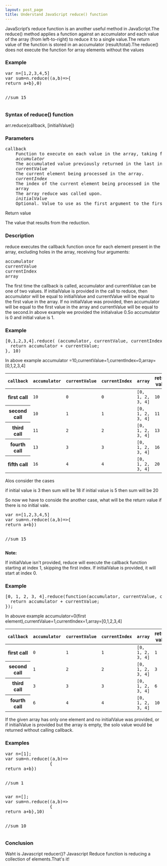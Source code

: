 ```yaml
---
layout: post_page
title: Understand JavaScript reduce() function
---
```


JavaScript’s reduce function is an another useful method in JavaScript.The reduce() method applies a function against an accumulator and each value of the array (from left-to-right) to reduce it to a single value.The return value of the function is stored in an accumulator (result/total).The reduce() does not execute the function for array elements without the values

<h3>Example</h3>

<div class='code'>
<pre>
var n=[1,2,3,4,5]
var sum=n.reduce((a,b)=>{
return a+b},0)

//sum 15
</pre>
</div>


<h3>Syntax of reduce() function</h3>

 arr.reduce(callback, [initialValue])

 <h3>Parameters</h3>
<pre>
callback
	Function to execute on each value in the array, taking four arguments:
	<i>accumulator</i>
	The accumulated value previously returned in the last invocation of the callback, or initialValue, if supplied. (See below.)
	<i>currentValue</i>
	The current element being processed in the array.
	<i>currentIndex</i>
	The index of the current element being processed in the array. Starts at index 0, if an initialValue is provided, and at index 1 otherwise.
	array
	The array reduce was called upon.
	<i>initialValue</i>
	Optional. Value to use as the first argument to the first call of the callback.
</pre>
Return value

The value that results from the reduction.


<h3>Description</h3>
<p>reduce executes the callback function once for each element present in the array, excluding holes in the array, receiving four arguments:</p>
<pre>
accumulator
currentValue
currentIndex
array
</pre>
<p>The first time the callback is called, accumulator and currentValue can be one of two values. If initialValue is provided in the call to reduce, then accumulator will be equal to initialValue and currentValue will be equal to the first value in the array. If no initialValue was provided, then accumulator will be equal to the first value in the array and currentValue will be equal to the second.In above example we provided the initialvalue 0.So  accumulator is  0 and initial value is 1.</p>

<h3>Example</h3>

<div class='code'>
<pre>
[0,1,2,3,4].reduce( (accumulator, currentValue, currentIndex, array) => {
  return accumulator + currentValue;
}, 10)
</pre>
</div>

In above example
accumulator =10,currentValue=1,currentIndex=0,array=[0,1,2,3,4]
<div class='code'>
<table>
 <thead>
  <tr>
   <th scope="col"><code>callback</code></th>
   <th scope="col"><code>accumulator</code></th>
   <th scope="col"><code>currentValue</code></th>
   <th scope="col"><code>currentIndex</code></th>
   <th scope="col"><code>array</code></th>
   <th scope="col">return value</th>
  </tr>
 </thead>
 <tbody>
  <tr>
   <th scope="row">first call</th>
   <td><code>10</code></td>
   <td><code>0</code></td>
   <td><code>0</code></td>
   <td><code>[0, 1, 2, 3, 4]</code></td>
   <td><code>10</code></td>
  </tr>
  <tr>
   <th scope="row">second call</th>
   <td><code>10</code></td>
   <td><code>1</code></td>
   <td><code>1</code></td>
   <td><code>[0, 1, 2, 3, 4]</code></td>
   <td><code>11</code></td>
  </tr>
  <tr>
   <th scope="row">third call</th>
   <td><code>11</code></td>
   <td><code>2</code></td>
   <td><code>2</code></td>
   <td><code>[0, 1, 2, 3, 4]</code></td>
   <td><code>13</code></td>
  </tr>
  <tr>
   <th scope="row">fourth call</th>
   <td><code>13</code></td>
   <td><code>3</code></td>
   <td><code>3</code></td>
   <td><code>[0, 1, 2, 3, 4]</code></td>
   <td><code>16</code></td>
  </tr>
  <tr>
   <th scope="row">fifth call</th>
   <td><code>16</code></td>
   <td><code>4</code></td>
   <td><code>4</code></td>
   <td><code>[0, 1, 2, 3, 4]</code></td>
   <td><code>20</code></td>
  </tr>
 </tbody>
</table>

</div>

Alos consider the cases

<div class='code'>
if initial value is 3 then sum will be 18
if initial value is 5 then sum will be 20
</div>

<p>So now we have to conside the another case, what will be the return value  if there is no initial vale.</p>

<div class='code'>
<pre>
var n=[1,2,3,4,5]
var sum=n.reduce((a,b)=>{
return a+b})

//sum 15
</pre>
</div>

<b>Note:</b> <p>If initialValue isn't provided, reduce will execute the callback function starting at index 1, skipping the first index. If initialValue is provided, it will start at index 0.</p>

<h3>Example</h3>

<div class='code'>
<pre>
[0, 1, 2, 3, 4].reduce(function(accumulator, currentValue, currentIndex, array) {
  return accumulator + currentValue;
});
</pre>
</div>

In abouve example accumulator=0(first element),currentValue=1,currentIndex=1,array=[0,1,2,3,4]

<div class='code'>
<table>
 <thead>
  <tr>
   <th scope="col"><code>callback</code></th>
   <th scope="col"><code>accumulator</code></th>
   <th scope="col"><code>currentValue</code></th>
   <th scope="col"><code>currentIndex</code></th>
   <th scope="col"><code>array</code></th>
   <th scope="col">return value</th>
  </tr>
 </thead>
 <tbody>
  <tr>
   <th scope="row">first call</th>
   <td><code>0</code></td>
   <td><code>1</code></td>
   <td><code>1</code></td>
   <td><code>[0, 1, 2, 3, 4]</code></td>
   <td><code>1</code></td>
  </tr>
  <tr>
   <th scope="row">second call</th>
   <td><code>1</code></td>
   <td><code>2</code></td>
   <td><code>2</code></td>
   <td><code>[0, 1, 2, 3, 4]</code></td>
   <td><code>3</code></td>
  </tr>
  <tr>
   <th scope="row">third call</th>
   <td><code>3</code></td>
   <td><code>3</code></td>
   <td><code>3</code></td>
   <td><code>[0, 1, 2, 3, 4]</code></td>
   <td><code>6</code></td>
  </tr>
  <tr>
   <th scope="row">fourth call</th>
   <td><code>6</code></td>
   <td><code>4</code></td>
   <td><code>4</code></td>
   <td><code>[0, 1, 2, 3, 4]</code></td>
   <td><code>10</code></td>
  </tr>
 </tbody>
</table>

</div>

<p>If the given array has only one element  and no initialValue was provided, or if initialValue is provided but the array is empty, the solo value would be returned without calling callback.</p>

<h3>Examples</h3>

<div class='code'>
<pre>
var n=[1];
var sum=n.reduce((a,b)=>
                 {
return a+b})

//sum 1
</pre>
</div>

<div class='code'>
<pre>
var n=[];
var sum=n.reduce((a,b)=>
                 {
return a+b},10)

//sum 10
</pre>
</div>


 <h3>Conclusion</h3>

 Waht is Javascript reducer()? Javascript Reduce function is reducing a collection of elements.That's it! 